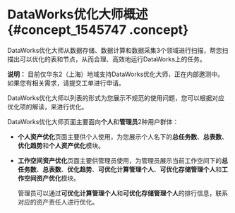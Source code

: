# DataWorks优化大师概述 {#concept_1545747 .concept}

DataWorks优化大师从数据存储、数据计算和数据采集3个领域进行扫描，帮您扫描出可以优化的表和节点，从而合理、高效地运行DataWorks上的任务。

**说明：** 目前仅华东2（上海）地域支持DataWorks优化大师，正在内部邀测中。如果您有相关需求，请提交工单进行申请。

DataWorks优化大师以列表的形式为您展示不规范的使用问题，您可以根据对应优化项的解读，来进行优化。

DataWorks优化大师页面主要面向**个人**和**管理员**2种用户群体：

-   **个人资产优化**页面主要供个人使用，为您展示个人名下的**总任务数**、**总表数**、**优化趋势**和**个人资产优化**模块。
-   **工作空间资产优化**页面主要供管理员使用，为管理员展示当前工作空间下的**总任务数**、**总表数**、**优化趋势**、**可优化计算管理个人**、**可优化存储管理个人**和**工作空间资产优化**模块。

    管理员可以通过**可优化计算管理个人**和**可优化存储管理个人**的排行信息，联系对应的资产责任人进行优化。


